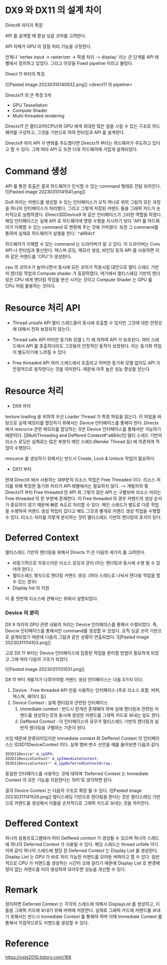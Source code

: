 # DX9 와 DX11 의 설계 차이

Direct9 까지의 특징

API 를 설계할 때 항상 싱글 코어를 고려한다.

API 자체가 GPU 의 정점 처리 기능을 규정한다.

언제나 'vertex input -> rasterizer -> 픽셀 처리 -> display' 라는 큰 단계를 API 레벨에서 정의하고 있었다. 그리고 이것을 Fixed pipeline 이라고 불렀다.

Direct 11 부터의 특징

![[Pasted image 20230310140832.png]]
<direct11 의 pipeline>

Directx11 의 큰 특징 3개

- GPU Tessellation
- Compute Shader
- Multi-threaded rendering

Directx11 은 멀티코어(CPU)와 GPU 에게 최대한 많은 일을 시킬 수 있는 구조로 하드웨어를 구성하고, 그것을 기반으로 하여 런타임과 API 를 설계한다. 

Directx9 까지 API 가 변화를 주도했다면 
Directx11 부터는 하드웨어가 주도하고 있다고 할 수 있다. 그에 따라 API 도 또한 더욱 하드웨어에 가깝게 설계되었다.

# Command 생성

API 를 통한 호출은 결국 하드웨어가 인식할 수 있는 command 형태로 전달 되어진다.
![[Pasted image 20230310141541.png]]

Dx9 까지는 커맨드를 생성할 수 있는 인터페이스가 오직 하나로 위의 그림의 모든 과정을 하나의 인터페이스가 처리했다. 그리고 그렇게 저장된 커맨드 들을 그래픽 카드가 순차적으로 실행하였다.
IDirect3DDevice9 와 같은 인터페이스가 그러한 역할을 하였다. 해당 인터페이스는 실제 API 로 하드웨어에 명령 수행을 지시하기 보다 'API 를 하드웨어가 이해할 수 있는 command 로 변환해 주는 것에 가까웠다. 또한 그 command를 통하여 실제로 하드웨어가 실행을 한다.' ^a884cf

하드웨어가 이해할 수 있는 command 는 드라이버가 알 고 있다. 이 드라이버는 Core API 나 런타임과 통신한다.
텍스쳐 로딩, 메모리 생성, 바인딩 등의 API 를 사용하면 이와 같은 커맨드를 'CPU'가 생성한다.

cpu 의 코어수가 늘어나면서 동시에 모든 코어가 작동시킬 대안으로 멀티 스레드 기반의 렌더링 작업과 Compute shader 가 등장하였다. 여기에서 멀티스레딩 기반의 렌더링은 CPU 에게 렌더링 작업을 분산 시키는 것이고 Compute Shader 는 GPU 를 CPU 처럼 활용하는 것이다.

# Resource 처리 API

- Thread unsafe API
멀티 스레드들이 동시에 호출할 수 있지만 그것에 대한 안정성에 대해서 전혀 보장되지 않는다.

- Thread safe API
어떠한 동기화 모델 (..?) 에 의하여 API 가 보호된다. 여러 스레드에서 API 를 호출하더라도 그것들의 안정적인 동작이 보장된다. 이는 동기화 작업이 별도이기에 느려질 수 있다.

- Free threaded API
여러 스레드에서 호출되고 어떠한 동기화 모델 없이도 API 가 안정적으로 동작한다는 것을 의미한다. 때문에 아주 높은 성능 향상을 얻는다.

# Resource 처리

- DX9 까지

texture loading 을 위하여 우선 Loader Thread 가 특정 파일을 읽는다. 이 파일을 바탕으로 실제 메모리를 할당하기 위해서는 Device 인터페이스를 통해야 한다. Directx 에서 resource 관련 메모리를 할당하는 것은 Device 인터페이스를 통해서만 가능하기 때문이다. [[MultiThreading and Deffered Context#^a884cf]]
멀티 스레드 기반의 리소스 로딩은 실제로는 많은 부분이 메인 스레드(Render Thread 등) 에 의존하여 작업이 수행된다.

resource 를 생성하기 위해서는 반드시 Create, Lock & Unlock 작업이 필요하다.

- DX11 부터

현재 DirectX 에서 사용하는 대부분의 리소스 작업은 Free Threaded 이다. 리소스 처리를 위해 특정한 동기화 처리가 API 레벨에서는 필요하지 않다. -> 개발자의 몫
Directx11 부터 Free threaded 한 API 와 그렇지 않은 API 는 구별되며 리소스 처리는 Free threaded 의 한 부분에 존재한다. 이 Free threaded 의 경우 커맨드의 생성 순서가 중요하지 않기 때문에 빠른 속도로 처리할 수 있다. 메인 스레드가 별도로 다른 작업을 수행하여 커맨드 생성 작업이 있다고 해도 그것과 별개로 커맨드 생성 작업을 수행할 수 있다.
리소스 처리를 이렇게 분리하는 것이 멀티스레드 기반의 렌더링의 초석이 된다.

# Deferred Context

멀티스레드 기반의 렌더링을 위해서 Directx 11 은 다음의 세가지 를 고려한다.
- 비동기적으로 자유스러운 리소스 로딩과 관리 (이는 렌더링과 동시에 수행 될 수 있어야 한다.)
- 멀티스레드 형식으로 렌더링 커맨드 생성. (여러 스레드로 나눠서 렌더링 작업을 할 수 있는 경우)
- Display list 의 지원

이 중 첫번재 리소스에 관해서는 위에서 설명되었다.

### Device 의 분리

DX 9 까지의 GPU 관련 내용의 처리는 Device 인터페이스를 통해서 수행되었다. 즉, Devcie 인터페이스를 통해서만 command를 생성할 수 있었다. 오직 싱글 코어 기반으로 설계되었기 때문에 다음의 그림과 같은 상황이 연출되었다.
![[Pasted image 20230311114103.png]]

고로 DX 11 부터는 Device 인터페이스에 집중된 작업을 분리할 방법이 필요하게 되었고 그에 따라 다음의 구조가 되었다.

![[Pasted image 20230311131031.png]]

DX 11 부터 개발자가 다루어야할 커맨드 생성 인터페이스는 다음 3가지 이다.

1. Device : Free threaded  API 만을 사용하는 인터페이스 (주로 리소스 포함. 버퍼, 텍스쳐, 쉐이더 등)
2. Device Context : 실제 렌더링과 관련된 인터페이스
	1. immediate context : 반드시 한개만 존재해야 하며 실제 렌더링과 관련된 커맨드를 생성하는것과 동시에 생성한 커맨드를 그래픽 카드로 보내는 일도 한다.
	2. Deffered Context : 이 인터페이스의 유무가 멀티스레드 기반의 렌더링과 일반적 렌더링을 구별하는 기준이 된다.

쓰임 때문에 분류되어있지만 Immediate context 와 Deffered Context 의 인터페이스는 ID3D11DeviceContext 이다.
실제 맴버 변수 선언을 예를 들어보면 다음과 같다.
```c++
ID3D11Device* m_ipGPU;
ID3D11DeviceContext* m_ipImmediateContext;
ID3D11DeviceContext** m_ippDeferredContextArray;
```
동일한 인터페이스를 사용하는 것에 대하여 'Deferred Context 는 Immediate Context 의 모든 기능을 지원한다는 의미'로 생각하면 된다.

결국 Device Context 는 다음의 구조로 확장 될 수 있다.
![[Pasted image 20230311141526.png]]
멀티스레딩 기반으로 렌더링을 한다는 것은 멀티스레딩 기반으로 커맨드를 생성해서 이들을 순차적으로 그래픽 카드로 보내는 것을 의미한다.

# Deffered Context

하나의 응용프로그램에서 여러 Deffered context 가 생성될 수 있으며 하나의 스레드에 하나의 Deferred Context 가 사용될 수 있다. 해당 스레드는 thread unfafe 이다.
이와 같이 하나의 스레드에 할당 된 Deferred Context 는 Display List 를 생성한다.
Display List 는 GPU 가 바로 처리 가능한 커맨드를 모아둔 버퍼라고 할 수 있다. 일반적으로  CPU 가 커맨드를 생성하는 시간이 오래 걸리기 때문에 Display List 로 변경예정이 없는 커맨드를 미리 생성하여 모아두면 성능을 개선할 수 있다.

# Remark

정리하면 Deferred Context 는 각각의 스레드에 의해서 DisplayList 를 생성하고, 이들을 그래픽 카드에 보내기 위해 버퍼에 저장한다. 실제로 그래픽 카드에 커맨드를 보내기 위해서는 반드시 Immediate Context 를 통해햐 하며 이때 Immediate Context 를 통해서 직접적으로도 커맨드를 생성할 수 있다.

# Reference

https://vsts2010.tistory.com/166